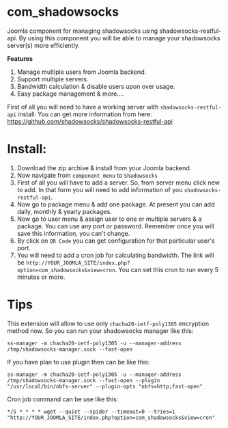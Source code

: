 # com_shadowsocks
Joomla component for managing shadowsocks using shadowsocks-restful-api. By using this component you will be able to manage your shadowsocks server(s) more efficiently. 

**Features**
1) Manage multiple users from Joomla backend.
2) Support multiple servers.
3) Bandwidth calculation & disable users upon over usage.
4) Easy package management & more....

First of all you will need to have a working server with `shadowsocks-restful-api` install. You can get more information from here: https://github.com/shadowsocks/shadowsocks-restful-api

**Install**:
===========
1) Download the zip archive & install from your Joomla backend.
2) Now navigate from `component menu` to `Shadowsocks`
3) First of all you will have to add a server. So, from server menu click new to add. In that form you will need to add information of you `shadowsocks-restful-api`.
4) Now go to package menu & add one package. At present you can add daily, monthly & yearly packages.
5) Now go to user menu & assign user to one or multiple servers & a package. You can use any port or password. Remember once you will save this information, you can't change.
6) By click on `QR Code` you can get configuration for that particular user's port.
7) You will need to add a cron job for calculating bandwidth. The link will be `http://YOUR_JOOMLA_SITE/index.php?option=com_shadowsocks&view=cron`. You can set this cron to run every 5 minutes or more.

**Tips**
========
This extension will allow to use only `chacha20-ietf-poly1305` encryption method now. So you can run your shadowsocks manager like this:

`ss-manager -m chacha20-ietf-poly1305 -u --manager-address /tmp/shadowsocks-manager.sock --fast-open`

If you have plan to use plugin then can be like this:

`ss-manager -m chacha20-ietf-poly1305 -u --manager-address /tmp/shadowsocks-manager.sock --fast-open --plugin "/usr/local/bin/obfs-server" --plugin-opts "obfs=http;fast-open"`

Cron job command can be use like this:

`*/5 * * * * wget --quiet --spider --timeout=0 --tries=1 "http://YOUR_JOOMLA_SITE/index.php?option=com_shadowsocks&view=cron"`